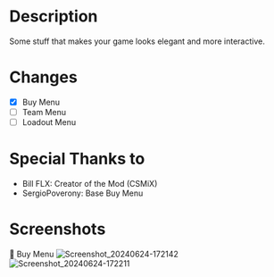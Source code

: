 # Description 
Some stuff that makes your game looks elegant and more interactive.

# Changes
* [x] Buy Menu
* [ ] Team Menu
* [ ] Loadout Menu

# Special Thanks to
* Bill FLX: Creator of the Mod (CSMiX)
* SergioPoverony: Base Buy Menu
  
# Screenshots
🛒 Buy Menu
![Screenshot_20240624-172142](https://github.com/chrystal42/CSMiX-UI-Overhaul/assets/117550504/71f55f41-d187-4c8d-9318-4443065efb4e)
![Screenshot_20240624-172211](https://github.com/chrystal42/CSMiX-UI-Overhaul/assets/117550504/cd3f95d7-4a53-4a5a-9ee1-10e34b2b2210)

